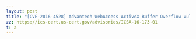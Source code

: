 ```yaml
---
layout: post
title: "[CVE-2016-4528] Advantech WebAccess ActiveX Buffer Overflow Vulnerability"
zz: https://ics-cert.us-cert.gov/advisories/ICSA-16-173-01
t: a
---
```

